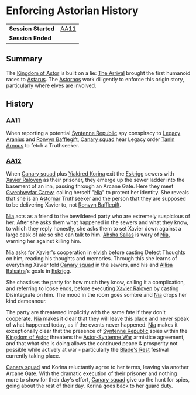 # Enforcing Astorian History

|||
| --- | --- |
| **Session Started** | [AA11](../sessions/AA11.md) | storyline.2
| **Session Ended** | |

## Summary

The [Kingdom of Astor](../civilisations/kingdom-of-astor/kingdom-of-astor.md) is built on a lie: [The Arrival](../history/events/the-third-coming.md) brought the first humanoid races to [Astarus](../planes/astarus.md). The [Astornos](../organisations/astornos.md) work diligently to enforce this origin story, particularly where elves are involved.

## History

### [AA11](../sessions/AA11.md)

When reporting a potential [Syntenne Republic](../civilisations/syntenne-republic/syntenne-republic.md) spy conspiracy to [Legacy Aranius](../characters/legacy-aranius.md) and [Ronvyn Bafflegift](../characters/ronvyn-bafflegift.md), [Canary squad](../organisations/astorrel/squads/canary-squad.md) hear Legacy order [Tanin Arnous](../characters/tanin-arnous.md) to fetch a Truthseeker.

### [AA12](../sessions/AA12.md)

When [Canary squad](../organisations/astorrel/squads/canary-squad.md) plus [Yialdred Korina](../characters/yialdred-korina.md) exit the [Eskrigg](../places/cities/eskrigg.md) sewers with [Xavier Raloven](../characters/xavier-raloven.md) as their prisoner, they emerge up the sewer ladder into the basement of an inn, passing through an Arcane Gate. Here they meet [Gwenhwyfar Carew](../characters/gwenhwyfar-carew.md), calling herself "[Nia](../characters/gwenhwyfar-carew.md)" to protect her identity. She reveals that she is an [Astornar](../organisations/astornar.md) Truthseeker and the person that they are supposed to be delivering Xavier to, not [Ronvyn Bafflegift](../characters/ronvyn-bafflegift.md).

[Nia](../characters/gwenhwyfar-carew.md) acts as a friend to the bewildered party who are extremely suspicious of her. After she asks them what happened in the sewers and what they know, to which they reply honestly, she asks them to set Xavier down against a large cask of ale so she can talk to him. [Ahsha Sallas](../characters/ahsha-sallas.md) is wary of [Nia](../characters/gwenhwyfar-carew.md), warning her against killing him.

[Nia](../characters/gwenhwyfar-carew.md) asks for Xavier's cooperation in [elvish](../languages/elvish.md) before casting Detect Thoughts on him, reading his thoughts and memories. Through this she learns of everything Xavier told [Canary squad](../organisations/astorrel/squads/canary-squad.md) in the sewers, and his and [Allisa Balsatra](../characters/allisa-balsatra.md)'s goals in [Eskrigg](../places/cities/eskrigg.md).

She chastises the party for how much they know, calling it a complication, and referring to loose ends, before executing [Xavier Raloven](../characters/xavier-raloven.md) by casting Disintegrate on him. The mood in the room goes sombre and [Nia](../characters/gwenhwyfar-carew.md) drops her kind demeanour.

The party are threatened implicitly with the same fate if they don't cooperate. [Nia](../characters/gwenhwyfar-carew.md) makes it clear that they will leave this place and never speak of what happened today, as if the events never happened. [Nia](../characters/gwenhwyfar-carew.md) makes it exceptionally clear that the presence of [Syntenne Republic](../civilisations/syntenne-republic/syntenne-republic.md) spies within the [Kingdom of Astor](../civilisations/kingdom-of-astor/kingdom-of-astor.md) threatens the [Astor-Syntenne War](../history/events/astor-syntenne-war.md) armistice agreement, and that what she is doing allows the continued peace & prosperity not possible while actively at war - particularly the [Blade's Rest](../festivals/blades-rest.md) festival currently taking place.

[Canary squad](../organisations/astorrel/squads/canary-squad.md) and Korina reluctantly agree to her terms, leaving via another Arcane Gate. With the dramatic execution of their prisoner and nothing more to show for their day's effort, [Canary squad](../organisations/astorrel/squads/canary-squad.md) give up the hunt for spies, going about the rest of their day. Korina goes back to her guard duty.
